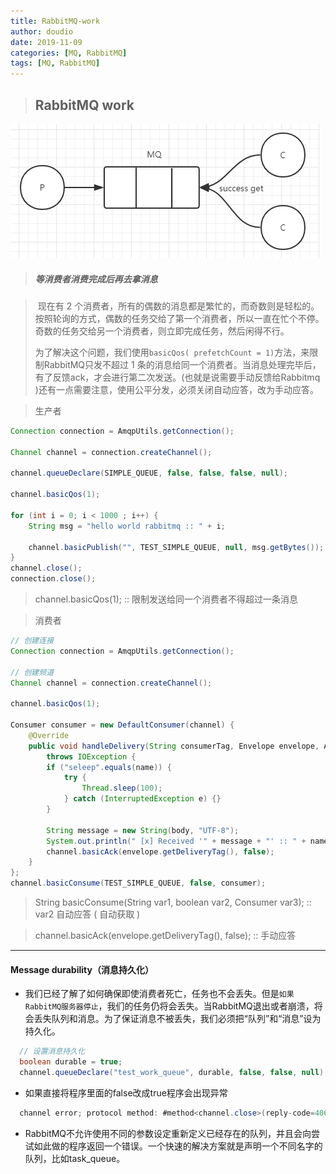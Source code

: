 ```yaml
---
title: RabbitMQ-work
author: doudio
date: 2019-11-09
categories: [MQ, RabbitMQ]
tags: [MQ, RabbitMQ]
---
```


> ## RabbitMQ work

![](https://raw.githubusercontent.com/doudio/note/master/MQ/RabbitMQ/img/RabbitMQ-work.png)

> ##### 等消费者消费完成后再去拿消息

> ​	现在有 2 个消费者，所有的偶数的消息都是繁忙的，而奇数则是轻松的。按照轮询的方式，偶数的任务交给了第一个消费者，所以一直在忙个不停。奇数的任务交给另一个消费者，则立即完成任务，然后闲得不行。
>
> ​	为了解决这个问题，我们使用`basicQos( prefetchCount = 1)`方法，来限制RabbitMQ只发不超过 1 条的消息给同一个消费者。当消息处理完毕后，有了反馈ack，才会进行第二次发送。(也就是说需要手动反馈给Rabbitmq )还有一点需要注意，使用公平分发，必须关闭自动应答，改为手动应答。

> 生产者

```java
Connection connection = AmqpUtils.getConnection();

Channel channel = connection.createChannel();

channel.queueDeclare(SIMPLE_QUEUE, false, false, false, null);

channel.basicQos(1);

for (int i = 0; i < 1000 ; i++) {
    String msg = "hello world rabbitmq :: " + i;

    channel.basicPublish("", TEST_SIMPLE_QUEUE, null, msg.getBytes());
}
channel.close();
connection.close();
```

> channel.basicQos(1); :: 限制发送给同一个消费者不得超过一条消息

> 消费者

```java
// 创建连接
Connection connection = AmqpUtils.getConnection();

// 创建频道
Channel channel = connection.createChannel();

channel.basicQos(1);

Consumer consumer = new DefaultConsumer(channel) {
    @Override
    public void handleDelivery(String consumerTag, Envelope envelope, AMQP.BasicProperties properties, byte[] body)
        throws IOException {
        if ("seleep".equals(name)) {
            try {
                Thread.sleep(100);
            } catch (InterruptedException e) {}
        }

        String message = new String(body, "UTF-8");
        System.out.println(" [x] Received '" + message + "' :: " + name);
        channel.basicAck(envelope.getDeliveryTag(), false);
    }
};
channel.basicConsume(TEST_SIMPLE_QUEUE, false, consumer);
```

> String basicConsume(String var1, boolean var2, Consumer var3); :: var2 自动应答 ( 自动获取 )

> channel.basicAck(envelope.getDeliveryTag(), false); :: 手动应答

---

#### Message durability（消息持久化）

- 我们已经了解了如何确保即使消费者死亡，任务也不会丢失。但是`如果RabbitMQ服务器停止`，我们的任务仍将会丢失。当RabbitMQ退出或者崩溃，将会丢失队列和消息。为了保证消息不被丢失，我们必须把“队列”和“消息”设为持久化。

```java
  // 设置消息持久化
  boolean durable = true;
  channel.queueDeclare("test_work_queue", durable, false, false, null);
```

- 如果直接将程序里面的false改成true程序会出现异常

```java
  channel error; protocol method: #method<channel.close>(reply-code=406, reply-text=PRECONDITION_FAILED - inequivalent arg 'durable' for queue 'test_queue_work'
```

- RabbitMQ不允许使用不同的参数设定重新定义已经存在的队列，并且会向尝试如此做的程序返回一个错误。一个快速的解决方案就是声明一个不同名字的队列，比如task_queue。